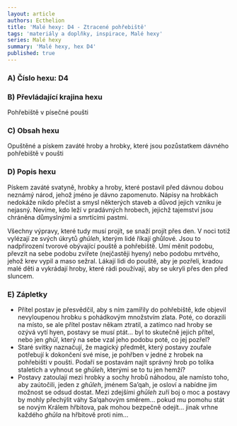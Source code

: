 ```yaml
---
layout: article
authors: Ecthelion
title: 'Malé hexy: D4 - Ztracené pohřebiště'
tags: 'materiály a doplňky, inspirace, Malé hexy'
series: Malé hexy
summary: 'Malé hexy, hex D4'
published: true
---
```


### A) Číslo hexu: D4
  
### B) Převládající krajina hexu

Pohřebiště v písečné poušti

### C) Obsah hexu

Opuštěné a pískem zaváté hroby a hrobky, které jsou pozůstatkem dávného pohřebiště v poušti

### D) Popis hexu

Pískem zaváté svatyně, hrobky a hroby, které postavil před dávnou dobou neznámý národ, jehož jméno je dávno zapomenuto. Nápisy na hrobkách nedokáže nikdo přečíst a smysl některých staveb a důvod jejich vzniku je nejasný. Nevíme, kdo leží v pradávných hrobech, jejichž tajemství jsou chráněna důmyslnými a smrtícími pastmi.  
  
Všechny výpravy, které tudy musí projít, se snaží projít přes den. V noci totiž vylézají ze svých úkrytů _ghūleh_, kterým lidé říkají ghůlové. Jsou to nadpřirození tvorové obývající pouště a pohřebiště. Umí měnit podobu, převzít na sebe podobu zvířete (nejčastěji hyeny) nebo podobu mrtvého, jehož krev vypil a maso sežral. Lákají lidi do pouště, aby je pozřeli, kradou malé děti a vykrádají hroby, které rádi používají, aby se ukryli přes den před sluncem.
  
### E) Zápletky  

- Přítel postav je přesvědčil, aby s ním zamířily do pohřebiště, kde objevil nevyloupenou hrobku s pohádkovým množstvím zlata. Poté, co dorazili na místo, se ale přítel postav někam ztratil, a zatímco nad hroby se ozývá vytí hyen, postavy se musí ptát… byl to skutečně jejich přítel, nebo jen _ghūl_, který na sebe vzal jeho podobu poté, co jej pozřel?  
- Staré svitky naznačují, že magický předmět, který postavy zoufale potřebují k dokončení své mise, je pohřben v jedné z hrobek na pohřebišti v poušti. Podaří se postavám najít správný hrob po tolika staletích a vyhnout se _ghūleh_, kterými se to tu jen hemží?  
- Postavy zatoulají mezi hrobky a sochy hrobů náhodou, ale namísto toho, aby zaútočili, jeden z _ghūleh_, jménem Sa’qah, je osloví a nabídne jim možnost se odsud dostat. Mezi zdejšími _ghūleh_ zuří boj o moc a postavy by mohly přechýlit váhy Sa‘qahovým směrem… pokud mu pomohu stát se novým Králem hřbitova, pak mohou bezpečně odejít… jinak vrhne každého _ghūla_ na hřbitově proti nim…